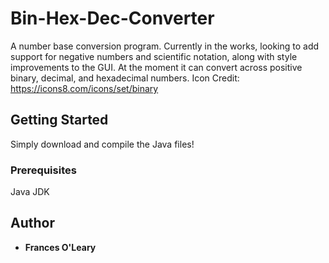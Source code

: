 # Bin-Hex-Dec-Converter
A number base conversion program. Currently in the works, looking to add support for negative numbers and scientific notation, along with style improvements to the GUI. At the moment it can convert across positive binary, decimal, and hexadecimal numbers.
Icon Credit: https://icons8.com/icons/set/binary

## Getting Started

Simply download and compile the Java files!

### Prerequisites

Java JDK

## Author

* **Frances O'Leary** 

